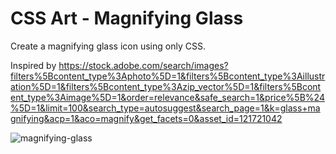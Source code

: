 # CSS Art - Magnifying Glass

Create a magnifying glass icon using only CSS.

Inspired by https://stock.adobe.com/search/images?filters%5Bcontent_type%3Aphoto%5D=1&filters%5Bcontent_type%3Aillustration%5D=1&filters%5Bcontent_type%3Azip_vector%5D=1&filters%5Bcontent_type%3Aimage%5D=1&order=relevance&safe_search=1&price%5B%24%5D=1&limit=100&search_type=autosuggest&search_page=1&k=glass+magnifying&acp=1&aco=magnify&get_facets=0&asset_id=121721042

![magnifying-glass](https://user-images.githubusercontent.com/6689087/176706361-4fe79672-09db-4606-b54b-a2f899756712.png)
